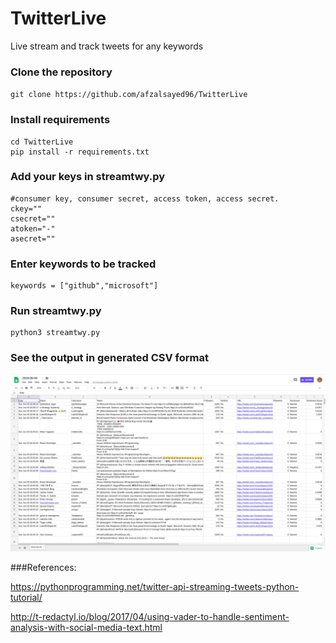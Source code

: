 # TwitterLive
Live stream and track tweets for any keywords

### Clone the repository

`git clone https://github.com/afzalsayed96/TwitterLive`

### Install requirements

```
cd TwitterLive
pip install -r requirements.txt
```

### Add your keys in streamtwy.py

```
#consumer key, consumer secret, access token, access secret.
ckey=""
csecret=""
atoken="-"
asecret=""
```

### Enter keywords to be tracked

```
keywords = ["github","microsoft"]

```

### Run streamtwy.py
```
python3 streamtwy.py
```

### See the output in generated CSV format

![alt text](https://github.com/afzalsayed96/TwitterLive/blob/master/screenshots/Screenshot%20from%202018-06-04%2000-17-41.png?raw=true)


###References:

https://pythonprogramming.net/twitter-api-streaming-tweets-python-tutorial/

http://t-redactyl.io/blog/2017/04/using-vader-to-handle-sentiment-analysis-with-social-media-text.html
